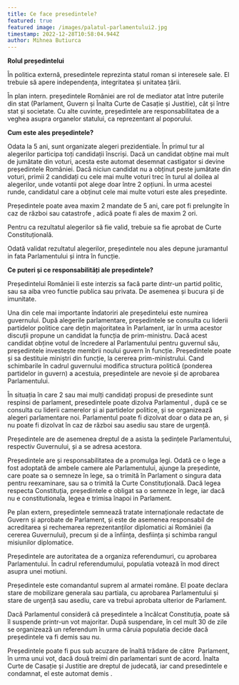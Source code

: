```yaml
---
title: Ce face presedintele?
featured: true
featured image: /images/palatul-parlamentului2.jpg
timestamp: 2022-12-28T10:58:04.944Z
author: Mihnea Butiurca
---
```

**Rolul președintelui**



În politica externă, presedintele reprezinta statul roman si interesele sale. El trebuie să apere independența, integritatea și unitatea țării.

În plan intern. președintele României are rol de mediator atat între puterile din stat (Parlament, Guvern și Înalta Curte de Casație și Justitie), cât și între stat și societate. Cu alte cuvinte, președintele are responsabilitatea de a veghea asupra organelor statului, ca reprezentant al poporului.



**Cum este ales președintele?**



Odata la 5 ani, sunt organizate alegeri prezidentiale. În primul tur al alegerilor participa toți candidații înscriși. Dacă un candidat obține mai mult de jumătate din voturi, acesta este automat desemnat castigator si devine președintele României. Dacă niciun candidat nu a obținut peste jumătate din voturi, primii 2 candidați cu cele mai multe voturi trec în turul al doilea al alegerilor, unde votantii pot alege doar între 2 opțiuni. În urma acestei runde, candidatul care a obținut cele mai multe voturi este ales președinte.

Președintele poate avea maxim 2 mandate de 5 ani, care pot fi prelungite în caz de război sau catastrofe , adică poate fi ales de maxim 2 ori.

Pentru ca rezultatul alegerilor să fie valid, trebuie sa fie aprobat de Curte Constituțională.

Odată validat rezultatul alegerilor, președintele nou ales depune juramantul in fata Parlamentului și intra în funcție.



**Ce puteri și ce responsabilități ale președintele?**



Președintelui României îi este interzis sa facă parte dintr-un partid politic, sau sa aiba vreo functie publica sau privata. De asemenea și bucura și de imunitate.



Una din cele mai importante îndatoriri ale președintelui este numirea guvernului. După alegerile parlamentare, președintele se consulta cu liderii partidelor politice care dețin majoritatea în Parlament, iar în urma acestor discuții propune un candidat la funcția de prim-ministru. Dacă acest candidat obține votul de încredere al Parlamentului pentru guvernul său, președintele investește membrii noului guvern în funcție. Președintele poate și sa destituie miniștri din funcție, la cererea prim-ministrului. Cand schimbarile în cadrul guvernului modifica structura politică (ponderea partidelor in guvern) a acestuia, președintele are nevoie și de aprobarea Parlamentului.



În situația în care 2 sau mai mulți candidați propusi de presedinte sunt respinsi de parlament, presedintele poate dizolva Parlamentul , după ce se consulta cu liderii camerelor și ai partidelor politice, și se organizează alegeri parlamentare noi. Parlamentul poate fi dizolvat doar o data pe an, și nu poate fi dizolvat în caz de război sau asediu sau stare de urgență.



Președintele are de asemenea dreptul de a asista la ședințele Parlamentului, respectiv Guvernului, și a se adresa acestora. 



Președintele are și responsabilitatea de a promulga legi. Odată ce o lege a fost adoptată de ambele camere ale Parlamentului, ajunge la președinte, care poate sa o semneze în lege, sa o trimită în Parlament o singura data pentru reexaminare, sau sa o trimită la Curte Constituțională. Dacă legea respecta Constituția, președintele e obligat sa o semneze în lege, iar dacă nu e constitutionala, legea e trimisa înapoi in Parlament.



Pe plan extern, președintele semnează tratate internaționale redactate de Guvern și aprobate de Parlament, și este de asemenea responsabil de acreditarea și rechemarea reprezentanților diplomatici ai României (la cererea Guvernului), precum și de a înființa, desființa și schimba rangul misiunilor diplomatice.



Președintele are autoritatea de a organiza referendumuri, cu aprobarea Parlamentului. În cadrul referendumului, populatia votează în mod direct asupra unei motiuni.



Președintele este comandantul suprem al armatei române. El poate declara stare de mobilizare generala sau partiala, cu aprobarea Parlamentului și stare de urgență sau asediu, care va trebui aprobata ulterior de Parlament.



Dacă Parlamentul consideră că președintele a încălcat Constituția, poate să îl suspende printr-un vot majoritar. După suspendare, în cel mult 30 de zile se organizează un referendum în urma căruia populatia decide dacă președintele va fi demis sau nu.



Președintele poate fi pus sub acuzare de înaltă trădare de către  Parlament, în urma unui vot, dacă două treimi din parlamentari sunt de acord. Înalta Curte de Casație și Justitie are dreptul de judecată, iar cand presedintele e condamnat, el este automat demis .
